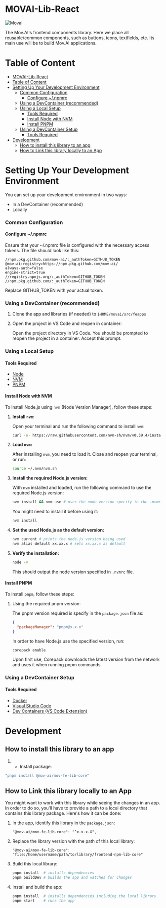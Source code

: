 # MOVAI-Lib-React

![Movai](https://www.mov.ai/wp-content/uploads/2021/06/MOV.AI-logo-3.png)

The Mov.AI's frontend components library.
Here we place all reusable/common components, such as buttons, icons, textfields, etc.
Its main use will be to build Mov.AI applications.

# Table of Content

<!-- TOC -->
* [MOVAI-Lib-React](#movai-lib-react)
* [Table of Content](#table-of-content)
* [Setting Up Your Development Environment](#setting-up-your-development-environment)
    * [Common Configuration](#common-configuration)
      * [Configure ~/.npmrc](#configure-npmrc)
    * [Using a DevContainer (recommended)](#using-a-devcontainer-recommended)
    * [Using a Local Setup](#using-a-local-setup)
      * [Tools Required](#tools-required)
      * [Install Node with NVM](#install-node-with-nvm)
      * [Install PNPM](#install-pnpm)
    * [Using a DevContainer Setup](#using-a-devcontainer-setup)
      * [Tools Required](#tools-required-1)
* [Development](#development)
  * [How to install this library to an app](#how-to-install-this-library-to-an-app)
  * [How to Link this library locally to an App](#how-to-link-this-library-locally-to-an-app)
<!-- TOC -->

# Setting Up Your Development Environment

You can set up your development environment in two ways:
- In a DevContainer (recommended)
- Locally

### Common Configuration

#### Configure ~/.npmrc

Ensure that your ~/.npmrc file is configured with the necessary access tokens. The file should look like this:

```
//npm.pkg.github.com/mov-ai/:_authToken=GITHUB_TOKEN
@mov-ai:registry=https://npm.pkg.github.com/mov-ai/
always-auth=false
engine-strict=true
//registry.npmjs.org/:_authToken=GITHUB_TOKEN
//npm.pkg.github.com/:_authToken=GITHUB_TOKEN
```

Replace GITHUB_TOKEN with your actual token.

### Using a DevContainer (recommended)

1. Clone the app and libraries (if needed) to `$HOME/movai/src/feapps`

2. Open the project in VS Code and reopen in container:

   Open the project directory in VS Code. You should be prompted to reopen the project in a container. Accept this prompt.

### Using a Local Setup

#### Tools Required

- [Node](https://nodejs.org/)
- [NVM](https://github.com/nvm-sh/nvm)
- [PNPM](https://pnpm.io/)

#### Install Node with NVM

To install Node.js using `nvm` (Node Version Manager), follow these steps:

1. **Install `nvm`:**

   Open your terminal and run the following command to install `nvm`:

    ```bash
    curl -o- https://raw.githubusercontent.com/nvm-sh/nvm/v0.39.4/install.sh | bash
    ```

2. **Load `nvm`:**

   After installing `nvm`, you need to load it. Close and reopen your terminal, or run:

    ```bash
    source ~/.nvm/nvm.sh
    ```

3. **Install the required Node.js version:**

   With `nvm` installed and loaded, run the following command to use the required Node.js version:

    ```bash
    nvm install && nvm use # uses the node version specify in the .nvmrc file
    ```

   You might need to install it before using it:
    ```bash
    nvm install
    ```

4. **Set the used Node.js as the default version:**

    ```bash
    nvm current # prints the node.js version being used
    nvm alias default xx.xx.x # sets xx.xx.x as default
    ```

5. **Verify the installation:**

    ```bash
    node -v
    ```

   This should output the node version specified in `.nvmrc` file.


#### Install PNPM

To install `pnpm`, follow these steps:

1. Using the required pnpm version:

   The pnpm version required is specify in the `package.json` file as:
    ```json
    {
      "packageManager": "pnpm@x.x.x"
    }
    ```
   In order to have Node.js use the specified version, run:
    ```bash
   corepack enable
    ```
   Upon first use, Corepack downloads the latest version from the network and uses it when running pnpm commands.

### Using a DevContainer Setup

#### Tools Required

- [Docker](https://www.docker.com/)
- [Visual Studio Code](https://code.visualstudio.com/)
- [Dev Containers (VS Code Extension)](https://marketplace.visualstudio.com/items?itemName=ms-vscode-remote.remote-containers)

# Development

## How to install this library to an app

1. - Install package:
 ```bash
 "pnpm install @mov-ai/mov-fe-lib-core"
 ```

## How to Link this library locally to an App

You might want to work with this library while seeing the changes in an app. In order to do so, you'll have to provide a path to a local directory that contains this library package.
Here's how it can be done:

1. In the app, identify this library in the `package.json`:

    ```
    "@mov-ai/mov-fe-lib-core": "^x.x.x-X",
    ```

2. Replace the library version with the path of this local library:

    ```
   "@mov-ai/mov-fe-lib-core": "file:/home/username/path/to/library/frontend-npm-lib-core"
    ```

3. Build this local library:

    ```bash
   pnpm install  # installs dependencies
   pnpm buildDev # builds the app and watches for changes
    ```

4. Install and build the app:

    ```bash
   pnpm install  # installs dependencies including the local library
   pnpm start    # runs the app
    ```
